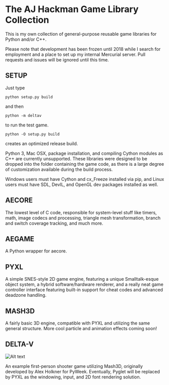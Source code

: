 # The AJ Hackman Game Library Collection

This is my own collection of general-purpose reusable game libraries for Python and/or C++.

Please note that development has been frozen until 2018 while I search for employment and a place to set up my internal Mercurial server. Pull requests and issues will be ignored until this time.

SETUP
-----
Just type

    python setup.py build

and then

    python -m deltav
    
to run the test game.

    python -O setup.py build
    
creates an optimized release build.

Python 3, Mac OSX, package installation, and compiling Cython modules as C++ are currently unsupported.
These libraries were designed to be dropped into the folder containing the game code, as there is a large degree of customization available during the build process.

Windows users must have Cython and cx_Freeze installed via pip, and Linux users must have SDL, DevIL, and OpenGL dev packages installed as well.

AECORE
------
The lowest level of C code, responsible for system-level stuff like timers, math, image codecs and processing, triangle mesh transformation, branch and switch coverage tracking, and much more.

AEGAME
------
A Python wrapper for aecore.

PYXL
----
A simple SNES-style 2D game engine, featuring a unique Smalltalk-esque object system, a hybrid software/hardware renderer, and a really neat game controller interface featuring built-in support for cheat codes and advanced deadzone handling.

MASH3D
------
A fairly basic 3D engine, compatible with PYXL and utilizing the same general structure. More cool particle and animation effects coming soon!

DELTA-V
-------

![Alt text](https://i.imgur.com/zijDoGg.png "Delta-V pause menu")

An example first-person shooter game utilizing Mash3D, originally developed by Alex Holkner for PyWeek. Eventually, Pyglet will be replaced by PYXL as the windowing, input, and 2D font rendering solution.
